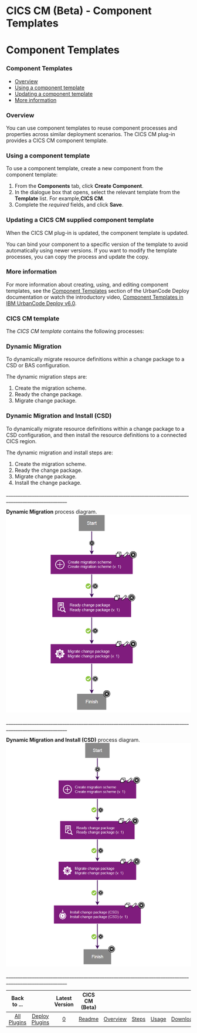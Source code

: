 
CICS CM (Beta) - Component Templates
====================================

# Component Templates


### Component Templates




* [Overview](#overview)
* [Using a component template](#using)
* [Updating a component template](#updating)
* [More information](#more_info)

### Overview

You can use component templates to reuse component processes and properties across similar deployment scenarios. The CICS CM plug-in provides a CICS CM component template.

### Using a component template

To use a component template, create a new component from the component template:

1. From the **Components** tab, click **Create Component**.
2. In the dialogue box that opens, select the relevant template from the ****Template**** list. For example,**CICS CM**.
3. Complete the *required* fields, and click **Save**.

### Updating a CICS CM supplied component template

When the CICS CM plug-in is updated, the component template is updated.

You can bind your component to a specific version of the template to avoid automatically using newer versions. If you want to modify the template processes, you can copy the process and update the copy.

### More information

For more information about creating, using, and editing component templates, see the [Component Templates](http://www.ibm.com/support/knowledgecenter/SS4GSP_6.1.1/com.ibm.udeploy.doc/topics/comp_template.html "Component Templates") section of the UrbanCode Deploy documentation or watch the introductory video, [Component Templates in IBM UrbanCode Deploy v6.0](https://www.youtube.com/watch?v=5qPBIayu-0E "Component Templates in IBM UrbanCode Deploy v6.0").


### CICS CM template




The *CICS CM template* contains the following processes:

### **Dynamic Migration**

To dynamically migrate resource definitions within a change package to a CSD or BAS configuration.

The dynamic migration steps are:

1. Create the migration scheme.
2. Ready the change package.
3. Migrate change package.

### **Dynamic Migration and Install (CSD)**

To dynamically migrate resource definitions within a change package to a CSD configuration, and then install the resource definitions to a connected CICS region.

The dynamic migration and install steps are:

1. Create the migration scheme.
2. Ready the change package.
3. Migrate change package.
4. Install the change package.

\_\_\_\_\_\_\_\_\_\_\_\_\_\_\_\_\_\_\_\_\_\_\_\_\_\_\_\_\_\_\_\_\_\_\_\_\_\_\_\_\_\_\_\_\_\_\_\_\_\_\_\_\_\_\_\_\_\_\_\_\_\_\_\_\_\_\_\_\_\_\_\_\_\_\_\_\_\_\_\_\_\_\_\_\_\_\_\_\_\_\_\_\_\_\_\_\_\_\_\_\_\_\_\_

**Dynamic Migration** process diagram. [![DynamicMigrationProcess](dynamicmigrationprocess.png)](dynamicmigrationprocess.png)

\_\_\_\_\_\_\_\_\_\_\_\_\_\_\_\_\_\_\_\_\_\_\_\_\_\_\_\_\_\_\_\_\_\_\_\_\_\_\_\_\_\_\_\_\_\_\_\_\_\_\_\_\_\_\_\_\_\_\_\_\_\_\_\_\_\_\_\_\_\_\_\_\_\_\_\_\_\_\_\_\_\_\_\_\_\_\_\_\_\_\_\_\_\_\_\_\_\_\_\_\_\_\_\_

**Dynamic Migration and Install (CSD)** process diagram. [![DynamicMigrationAndInstall(CSD)Process](dynamicmigrationandinstallcsdprocess.png)](dynamicmigrationandinstallcsdprocess.png)

\_\_\_\_\_\_\_\_\_\_\_\_\_\_\_\_\_\_\_\_\_\_\_\_\_\_\_\_\_\_\_\_\_\_\_\_\_\_\_\_\_\_\_\_\_\_\_\_\_\_\_\_\_\_\_\_\_\_\_\_\_\_\_\_\_\_\_\_\_\_\_\_\_\_\_\_\_\_\_\_\_\_\_\_\_\_\_\_\_\_\_\_\_\_\_\_\_\_\_\_\_\_\_\_


|Back to ...||Latest Version|CICS CM (Beta) |||||
| :---: | :---: | :---: | :---: | :---: | :---: | :---: | :---: |
|[All Plugins](../../index.md)|[Deploy Plugins](../README.md)|[0](https://raw.githubusercontent.com/UrbanCode/IBM-UCD-PLUGINS/main/files/CICS-CM/UCD_CM_Plugin.zip)|[Readme](README.md)|[Overview](overview.md)|[Steps](steps.md)|[Usage](usage.md)|[Downloads](downloads.md)|
